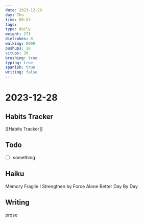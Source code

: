 ```yaml
---
date: 2023-12-28
day: Thu
time: 09:53
tags: 
type: daily
weight: 271
dietcokes: 8
walking: 8000
pushups: 10
situps: 20
brushing: true
typing: true
spanish: true
writing: false
---
```

# 2023-12-28

## Habits Tracker
[[Habits Tracker]]

## Todo
- [ ] something 
## Haiku
Memory Fragile
I Strengthen by Force Alone
Better Day By Day
## Writing
prose